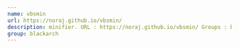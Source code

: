 ```yaml
---
name: vbsmin
url: https://noraj.github.io/vbsmin/
description: minifier. URL : https://noraj.github.io/vbsmin/ Groups : blackarch blackarch-packer blackarch-automation
group: blackarch
---
```

